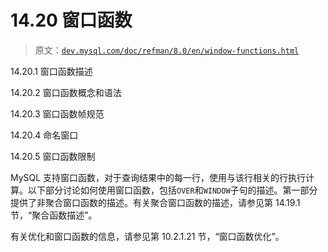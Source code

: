 # 14.20 窗口函数

> 原文：[`dev.mysql.com/doc/refman/8.0/en/window-functions.html`](https://dev.mysql.com/doc/refman/8.0/en/window-functions.html)

14.20.1 窗口函数描述

14.20.2 窗口函数概念和语法

14.20.3 窗口函数帧规范

14.20.4 命名窗口

14.20.5 窗口函数限制

MySQL 支持窗口函数，对于查询结果中的每一行，使用与该行相关的行执行计算。以下部分讨论如何使用窗口函数，包括`OVER`和`WINDOW`子句的描述。第一部分提供了非聚合窗口函数的描述。有关聚合窗口函数的描述，请参见第 14.19.1 节，“聚合函数描述”。

有关优化和窗口函数的信息，请参见第 10.2.1.21 节，“窗口函数优化”。
